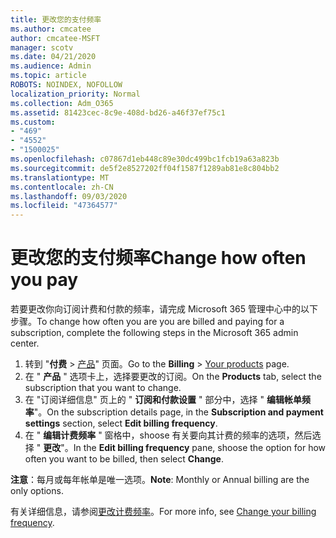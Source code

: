 ```yaml
---
title: 更改您的支付频率
ms.author: cmcatee
author: cmcatee-MSFT
manager: scotv
ms.date: 04/21/2020
ms.audience: Admin
ms.topic: article
ROBOTS: NOINDEX, NOFOLLOW
localization_priority: Normal
ms.collection: Adm_O365
ms.assetid: 81423cec-8c9e-408d-bd26-a46f37ef75c1
ms.custom:
- "469"
- "4552"
- "1500025"
ms.openlocfilehash: c07867d1eb448c89e30dc499bc1fcb19a63a823b
ms.sourcegitcommit: de5f2e8527202ff04f1587f1289ab81e8c804bb2
ms.translationtype: MT
ms.contentlocale: zh-CN
ms.lasthandoff: 09/03/2020
ms.locfileid: "47364577"
---
```

# <a name="change-how-often-you-pay"></a><span data-ttu-id="8cc57-102">更改您的支付频率</span><span class="sxs-lookup"><span data-stu-id="8cc57-102">Change how often you pay</span></span>

<span data-ttu-id="8cc57-103">若要更改你向订阅计费和付款的频率，请完成 Microsoft 365 管理中心中的以下步骤。</span><span class="sxs-lookup"><span data-stu-id="8cc57-103">To change how often you are you are billed and paying for a subscription, complete the following steps in the Microsoft 365 admin center.</span></span>

1. <span data-ttu-id="8cc57-104">转到 "**付费**  >  [产品](https://go.microsoft.com/fwlink/p/?linkid=842054)" 页面。</span><span class="sxs-lookup"><span data-stu-id="8cc57-104">Go to the **Billing** > [Your products](https://go.microsoft.com/fwlink/p/?linkid=842054) page.</span></span>
2. <span data-ttu-id="8cc57-105">在 " **产品** " 选项卡上，选择要更改的订阅。</span><span class="sxs-lookup"><span data-stu-id="8cc57-105">On the **Products** tab, select the subscription that you want to change.</span></span> 
3. <span data-ttu-id="8cc57-106">在 "订阅详细信息" 页上的 " **订阅和付款设置** " 部分中，选择 " **编辑帐单频率**"。</span><span class="sxs-lookup"><span data-stu-id="8cc57-106">On the subscription details page, in the **Subscription and payment settings** section, select **Edit billing frequency**.</span></span>
4. <span data-ttu-id="8cc57-107">在 " **编辑计费频率** " 窗格中，shoose 有关要向其计费的频率的选项，然后选择 " **更改**"。</span><span class="sxs-lookup"><span data-stu-id="8cc57-107">In the **Edit billing frequency** pane, shoose the option for how often you want to be billed, then select **Change**.</span></span>

<span data-ttu-id="8cc57-108">**注意**：每月或每年帐单是唯一选项。</span><span class="sxs-lookup"><span data-stu-id="8cc57-108">**Note**: Monthly or Annual billing are the only options.</span></span>

<span data-ttu-id="8cc57-109">有关详细信息，请参阅[更改计费频率](https://docs.microsoft.com/microsoft-365/commerce/billing-and-payments/change-payment-frequency)。</span><span class="sxs-lookup"><span data-stu-id="8cc57-109">For more info, see [Change your billing frequency](https://docs.microsoft.com/microsoft-365/commerce/billing-and-payments/change-payment-frequency).</span></span>
